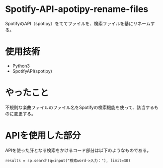 # Spotify-API-apotipy-rename-files
SpotifyのAPI（spotipy）をててファイルを、検索ファイルを基にリネームする。

# 使用技術
* Python3
* SpotifyAPI(spotipy)

# やったこと
不規則な楽曲ファイルのファイル名をSpotifyの検索機能を使って、該当するものに変更する。

# APIを使用した部分
APIを使った肝となる検索をかけるコード部分は以下のようなものである。

```results = sp.search(q=input("検索word->入力："), limit=30)```
